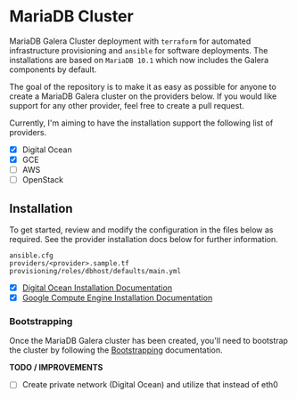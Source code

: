 # MariaDB Cluster

MariaDB Galera Cluster deployment with `terraform` for automated infrastructure provisioning and `ansible` for software deployments. The installations are based on `MariaDB 10.1` which now includes the Galera components by default.

The goal of the repository is to make it as easy as possible for anyone to create a MariaDB Galera cluster on the providers below. If you would like support for any other provider, feel free to create a pull request.

Currently, I'm aiming to have the installation support the following list of providers.

- [x] Digital Ocean
- [x] GCE
- [ ] AWS
- [ ] OpenStack

## Installation

To get started, review and modify the configuration in the files below as required. See the provider installation docs below for further information.

```shell
ansible.cfg
providers/<provider>.sample.tf
provisioning/roles/dbhost/defaults/main.yml
```

- [x] [Digital Ocean Installation Documentation](docs/digitalocean.md)
- [x] [Google Compute Engine Installation Documentation](docs/gce.md)

### Bootstrapping

Once the MariaDB Galera cluster has been created, you'll need to bootstrap the cluster by following the [Bootstrapping](docs/bootstrapping.md) documentation.

**TODO / IMPROVEMENTS**

- [ ] Create private network (Digital Ocean) and utilize that instead of eth0
